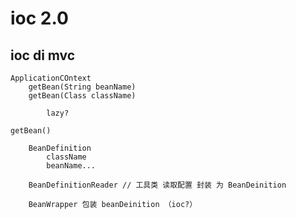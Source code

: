 


# ioc 2.0


## ioc di mvc

    ApplicationCOntext
        getBean(String beanName)
        getBean(Class className)
        
            lazy?
    
    getBean()
    
        BeanDefinition
            className
            beanName...
            
        BeanDefinitionReader // 工具类 读取配置 封装 为 BeanDeinition
        
        BeanWrapper 包装 beanDeinition （ioc?）
        
        
        
        